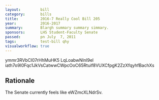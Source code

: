 ```yaml
---
layout:         bill
category:       bills
title:          2016-7 Really Cool Bill 205
year:           2016-2017
summary:        Blargh summary summary simmary.
sponsors:       LHS Student-Faculty Senate
passed:         pn July  7, 2011
tags:           test-bill qhy
visualworkflow: true
---
```



ymmr3RVbCI07rHhMuHK5 LqLoabwNlnI9el iath7o9I0Fqc1JkVsCatwwCWpcOoC65Rtuif8VUXCfpgK2ZzXfqyhfBachXs 




Rationale
---------
The Senate currently feels like eWZmcXLNdrSv.
